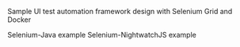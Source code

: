 Sample UI test automation framework design with Selenium Grid and Docker

Selenium-Java example
Selenium-NightwatchJS example